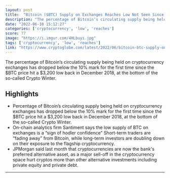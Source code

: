```yaml
---
layout: post
title:  "Bitcoin ($BTC) Supply on Exchanges Reaches Low Not Seen Since 2018's Bear Market Bottom"
description: "The percentage of Bitcoin’s circulating supply being held on cryptocurrency exchanges has dropped below the 10% mark for the first time since the $BTC price hit a $3,200 low back in December 2018, at the bottom of the so-called Crypto Winter."
date: "2022-06-10 15:12:27"
categories: ['cryptocurrency', 'low', 'reaches']
score: 77
image: "https://i.imgur.com/4HLbuyi.jpg"
tags: ['cryptocurrency', 'low', 'reaches']
link: "https://www.cryptoglobe.com/latest/2022/06/bitcoin-btc-supply-on-exchanges-reaches-low-not-seen-since-2018s-bear-market-bottom/"
---
```


The percentage of Bitcoin’s circulating supply being held on cryptocurrency exchanges has dropped below the 10% mark for the first time since the $BTC price hit a $3,200 low back in December 2018, at the bottom of the so-called Crypto Winter.

## Highlights

- Percentage of Bitcoin’s circulating supply being held on cryptocurrency exchanges has dropped below the 10% mark for the first time since the $BTC price hit a $3,200 low back in December 2018, at the bottom of the so-called Crypto Winter.
- On-chain analytics firm Santiment says the low supply of BTC on exchanges is a “sign of hodler confidence” Short-term traders are “fading away” from Bitcoin, while long-term investors are doubling down on their exposure to the flagship cryptocurrency.
- JPMorgan said last month that cryptocurrencies are now the bank's preferred alternative asset, as a major sell-off in the cryptocurrency space hurt cryptos more than other alternative investments including private equity and private debt.

---
